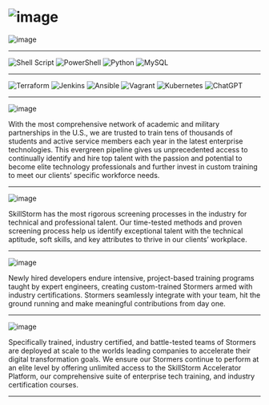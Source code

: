# ![image](https://github.com/DJ322/SkillStorm/assets/72959116/10d7fbc1-61d5-4edc-9659-fcd27f9a4900)


![image](https://github.com/DJ322/SkillStorm/assets/72959116/c27b5de2-6705-4fea-966a-5c619a3d06be)
___________________________________________________________________________________________________
![Shell Script](https://img.shields.io/badge/shell_script-%23121011.svg?style=for-the-badge&logo=gnu-bash&logoColor=white)
![PowerShell](https://img.shields.io/badge/PowerShell-%235391FE.svg?style=for-the-badge&logo=powershell&logoColor=white)
![Python](https://img.shields.io/badge/python-3670A0?style=for-the-badge&logo=python&logoColor=ffdd54)
![MySQL](https://img.shields.io/badge/mysql-%2300f.svg?style=for-the-badge&logo=mysql&logoColor=white)
___________________________________________________________________________________________________
![Terraform](https://img.shields.io/badge/terraform-%235835CC.svg?style=for-the-badge&logo=terraform&logoColor=white)
![Jenkins](https://img.shields.io/badge/jenkins-%232C5263.svg?style=for-the-badge&logo=jenkins&logoColor=white)
![Ansible](https://img.shields.io/badge/ansible-%231A1918.svg?style=for-the-badge&logo=ansible&logoColor=white)
![Vagrant](https://img.shields.io/badge/vagrant-%231563FF.svg?style=for-the-badge&logo=vagrant&logoColor=white)
![Kubernetes](https://img.shields.io/badge/kubernetes-%23326ce5.svg?style=for-the-badge&logo=kubernetes&logoColor=white)
![ChatGPT](https://img.shields.io/badge/chatGPT-74aa9c?style=for-the-badge&logo=openai&logoColor=white)



___________________________________________________________________________________________________



![image](https://github.com/DJ322/SkillStorm/assets/72959116/a5af0bd9-e854-42da-8080-75da152f69dc)

With the most comprehensive network of academic and military partnerships in the U.S., we are trusted to train tens of thousands of students and active service members each year in the latest enterprise technologies. This evergreen pipeline gives us unprecedented access to continually identify and hire top talent with the passion and potential to become elite technology professionals and further invest in custom training to meet our clients’ specific workforce needs.
___________________________________________________________________________________________________

![image](https://github.com/DJ322/SkillStorm/assets/72959116/685144c4-6763-4143-b25d-4907335a3ca5)

SkillStorm has the most rigorous screening processes in the industry for technical and professional talent. Our time-tested methods and proven screening process help us identify exceptional talent with the technical aptitude, soft skills, and key attributes to thrive in our clients’ workplace.
___________________________________________________________________________________________________

![image](https://github.com/DJ322/SkillStorm/assets/72959116/0f20f7d2-0bab-4b6e-8284-4b32d125d00e)

Newly hired developers endure intensive, project-based training programs taught by expert engineers, creating custom-trained Stormers armed with industry certifications. Stormers seamlessly integrate with your team, hit the ground running and make meaningful contributions from day one.
___________________________________________________________________________________________________
![image](https://github.com/DJ322/SkillStorm/assets/72959116/c2e28f5e-4193-42c5-90b5-e7fed2494bbd)

Specifically trained, industry certified, and battle-tested teams of Stormers are deployed at scale to the worlds leading companies to accelerate their digital transformation goals. We ensure our Stormers continue to perform at an elite level by offering unlimited access to the SkillStorm Accelerator Platform, our comprehensive suite of enterprise tech training, and industry certification courses.
___________________________________________________________________________________________________
